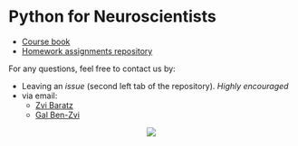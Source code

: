 # Python for Neuroscientists

- [Course book](https://sagol-python-for-neuroscientists.github.io/textbook/intro.html)
- [Homework assignments repository](https://github.com/sagol-python-for-neuroscientists/course_site_2021.git)

For any questions, feel free to contact us by:

- Leaving an _issue_ (second left tab of the repository). _Highly encouraged_
- via email:
  - [Zvi Baratz](mailto:zvibaratz@mail.tau.ac.il)
  - [Gal Ben-Zvi](mailto:hershkovitz1@mail.tau.ac.il)

<p align="center">
  <img src="https://i.redd.it/uafkeky6huc11.jpg">
</p>